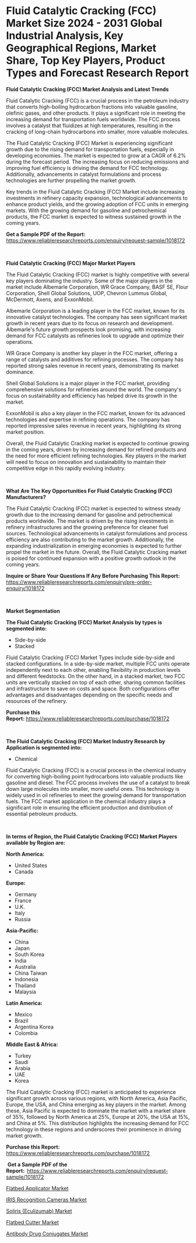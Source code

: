 <p><h1>Fluid Catalytic Cracking (FCC) Market Size 2024 - 2031 Global Industrial Analysis, Key Geographical Regions, Market Share, Top Key Players, Product Types and Forecast Research Report</h1></p><p><strong>Fluid Catalytic Cracking (FCC) Market Analysis and Latest Trends</strong></p>
<p><p>Fluid Catalytic Cracking (FCC) is a crucial process in the petroleum industry that converts high-boiling hydrocarbon fractions into valuable gasoline, olefinic gases, and other products. It plays a significant role in meeting the increasing demand for transportation fuels worldwide. The FCC process involves a catalyst that fluidizes at high temperatures, resulting in the cracking of long-chain hydrocarbons into smaller, more valuable molecules.</p><p>The Fluid Catalytic Cracking (FCC) Market is experiencing significant growth due to the rising demand for transportation fuels, especially in developing economies. The market is expected to grow at a CAGR of 6.2% during the forecast period. The increasing focus on reducing emissions and improving fuel efficiency is driving the demand for FCC technology. Additionally, advancements in catalyst formulations and process technologies are further propelling the market growth.</p><p>Key trends in the Fluid Catalytic Cracking (FCC) Market include increasing investments in refinery capacity expansion, technological advancements to enhance product yields, and the growing adoption of FCC units in emerging markets. With the growing demand for gasoline and petrochemical products, the FCC market is expected to witness sustained growth in the coming years.</p></p>
<p><strong>Get a Sample PDF of the Report:&nbsp;</strong> <a href="https://www.reliableresearchreports.com/enquiry/request-sample/1018172">https://www.reliableresearchreports.com/enquiry/request-sample/1018172</a></p>
<p>&nbsp;</p>
<p><strong>Fluid Catalytic Cracking (FCC) Major Market Players</strong></p>
<p><p>The Fluid Catalytic Cracking (FCC) market is highly competitive with several key players dominating the industry. Some of the major players in the market include Albemarle Corporation, WR Grace Company, BASF SE, Flour Corporation, Shell Global Solutions, UOP, Chevron Lummus Global, McDermott, Axens, and ExxonMobil.</p><p>Albemarle Corporation is a leading player in the FCC market, known for its innovative catalyst technologies. The company has seen significant market growth in recent years due to its focus on research and development. Albemarle's future growth prospects look promising, with increasing demand for FCC catalysts as refineries look to upgrade and optimize their operations.</p><p>WR Grace Company is another key player in the FCC market, offering a range of catalysts and additives for refining processes. The company has reported strong sales revenue in recent years, demonstrating its market dominance.</p><p>Shell Global Solutions is a major player in the FCC market, providing comprehensive solutions for refineries around the world. The company's focus on sustainability and efficiency has helped drive its growth in the market.</p><p>ExxonMobil is also a key player in the FCC market, known for its advanced technologies and expertise in refining operations. The company has reported impressive sales revenue in recent years, highlighting its strong market position.</p><p>Overall, the Fluid Catalytic Cracking market is expected to continue growing in the coming years, driven by increasing demand for refined products and the need for more efficient refining technologies. Key players in the market will need to focus on innovation and sustainability to maintain their competitive edge in this rapidly evolving industry.</p></p>
<p>&nbsp;</p>
<p><strong>What Are The Key Opportunities For Fluid Catalytic Cracking (FCC) Manufacturers?</strong></p>
<p><p>The Fluid Catalytic Cracking (FCC) market is expected to witness steady growth due to the increasing demand for gasoline and petrochemical products worldwide. The market is driven by the rising investments in refinery infrastructures and the growing preference for cleaner fuel sources. Technological advancements in catalyst formulations and process efficiency are also contributing to the market growth. Additionally, the expanding industrialization in emerging economies is expected to further propel the market in the future. Overall, the Fluid Catalytic Cracking market is poised for continued expansion with a positive growth outlook in the coming years.</p></p>
<p><strong>Inquire or Share Your Questions If Any Before Purchasing This Report:</strong> <a href="https://www.reliableresearchreports.com/enquiry/pre-order-enquiry/1018172">https://www.reliableresearchreports.com/enquiry/pre-order-enquiry/1018172</a></p>
<p>&nbsp;</p>
<p><strong>Market Segmentation</strong></p>
<p><strong>The Fluid Catalytic Cracking (FCC) Market Analysis by types is segmented into:</strong></p>
<p><ul><li>Side-by-side</li><li>Stacked</li></ul></p>
<p><p>Fluid Catalytic Cracking (FCC) Market Types include side-by-side and stacked configurations. In a side-by-side market, multiple FCC units operate independently next to each other, enabling flexibility in production levels and different feedstocks. On the other hand, in a stacked market, two FCC units are vertically stacked on top of each other, sharing common facilities and infrastructure to save on costs and space. Both configurations offer advantages and disadvantages depending on the specific needs and resources of the refinery.</p></p>
<p><strong>Purchase this Report:&nbsp;</strong><a href="https://www.reliableresearchreports.com/purchase/1018172">https://www.reliableresearchreports.com/purchase/1018172</a></p>
<p>&nbsp;</p>
<p><strong>The Fluid Catalytic Cracking (FCC) Market Industry Research by Application is segmented into:</strong></p>
<p><ul><li>Chemical</li></ul></p>
<p><p>Fluid Catalytic Cracking (FCC) is a crucial process in the chemical industry for converting high-boiling point hydrocarbons into valuable products like gasoline and diesel. The FCC process involves the use of a catalyst to break down large molecules into smaller, more useful ones. This technology is widely used in oil refineries to meet the growing demand for transportation fuels. The FCC market application in the chemical industry plays a significant role in ensuring the efficient production and distribution of essential petroleum products.</p></p>
<p>&nbsp;</p>
<p><strong>In terms of Region, the Fluid Catalytic Cracking (FCC) Market Players available by Region are:</strong></p>
<p>
    <p> <strong> North America: </strong>
        <ul>
            <li>United States</li>
            <li>Canada</li>
        </ul>
        </p> 
    <p> <strong> Europe: </strong>
        <ul>
            <li>Germany</li>
            <li>France</li>
            <li>U.K.</li>
            <li>Italy</li>
            <li>Russia</li>
        </ul>
        </p> 
    <p> <strong> Asia-Pacific: </strong>
        <ul>
            <li>China</li>
            <li>Japan</li>
            <li>South Korea</li>
            <li>India</li>
            <li>Australia</li>
            <li>China Taiwan</li>
            <li>Indonesia</li>
            <li>Thailand</li>
            <li>Malaysia</li>
        </ul>
        </p> 
    <p> <strong> Latin America: </strong>
        <ul>
            <li>Mexico</li>
            <li>Brazil</li>
            <li>Argentina Korea</li>
            <li>Colombia</li>
        </ul>
        </p> 
    <p> <strong> Middle East & Africa: </strong>
        <ul>
            <li>Turkey</li>
            <li>Saudi</li>
            <li>Arabia</li>
            <li>UAE</li>
            <li>Korea</li>
        </ul>
    </p>
    </p>
<p><p>The Fluid Catalytic Cracking (FCC) market is anticipated to experience significant growth across various regions, with North America, Asia Pacific, Europe, the USA, and China emerging as key players in the market. Among these, Asia Pacific is expected to dominate the market with a market share of 35%, followed by North America at 25%, Europe at 20%, the USA at 15%, and China at 5%. This distribution highlights the increasing demand for FCC technology in these regions and underscores their prominence in driving market growth.</p></p>
<p><strong>Purchase this Report: </strong><a href="https://www.reliableresearchreports.com/purchase/1018172">https://www.reliableresearchreports.com/purchase/1018172</a></p>
<p>&nbsp;<strong>Get a Sample PDF of the Report:&nbsp;&nbsp;</strong><a href="https://www.reliableresearchreports.com/enquiry/request-sample/1018172">https://www.reliableresearchreports.com/enquiry/request-sample/1018172</a></p>
<p><strong></strong></p>
<p><p><a href="https://medium.com/@patriciahanson2013/flatbed-applicator-market-insights-into-market-cagr-market-trends-and-growth-strategies-8e8c86b456db">Flatbed Applicator Market</a></p><p><a href="https://medium.com/@crystalpena2022/iris-recognition-cameras-market-size-reveals-the-best-marketing-channels-in-global-industry-20292bf37a7d">IRIS Recognition Cameras Market</a></p><p><a href="https://github.com/kathiaseamanalvaradovlprc2h/Market-Research-Report-List-1/blob/main/soliris-eculizumab-market.md">Soliris (Eculizumab) Market</a></p><p><a href="https://medium.com/@patriciahanson2013/flatbed-cutter-market-outlook-industry-overview-and-forecast-2024-to-2031-ae0c8c787295">Flatbed Cutter Market</a></p><p><a href="https://github.com/wusalecollins540tpqoz/Market-Research-Report-List-1/blob/main/antibody-drug-conjugates-market.md">Antibody Drug Conjugates Market</a></p></p>